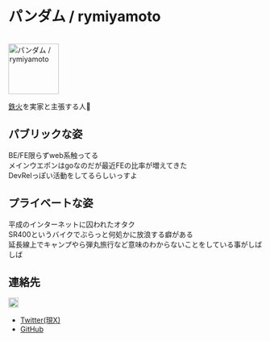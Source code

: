 # パンダム / rymiyamoto
<br><img src="./images/common/icon.jpeg" alt="パンダム / rymiyamoto" width="100px"/>

[鉄火](https://tabelog.com/tokyo/A1314/A131402/13123414/)を実家と主張する人🍶

## パブリックな姿
BE/FE限らずweb系触ってる<br>
メインウエポンはgoなのだが最近FEの比率が増えてきた<br>
DevRelっぽい活動をしてるらしいっすよ

## プライベートな姿
平成のインターネットに囚われたオタク<br>
SR400というバイクでぶらっと何処かに放浪する癖がある<br>
延長線上でキャンプやら弾丸旅行など意味のわからないことをしている事がしばしば

## 連絡先
<img src="./images/icons/x.svg" alt="x" width="20px"/>

- [Twitter(現X)](https://x.com/rymiyamoto129)
- [GitHub](https://github.com/rymiyamoto)
